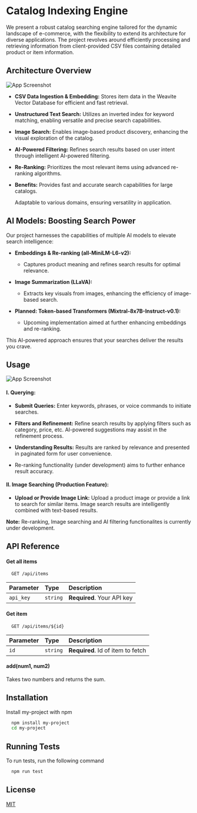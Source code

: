 
# Catalog Indexing Engine

We present a robust catalog searching engine tailored for the dynamic landscape of e-commerce, with the flexibility to extend its architecture for diverse applications. The project revolves around efficiently processing and retrieving information from client-provided CSV files containing detailed product or item information.

## Architecture Overview


![App Screenshot](https://github.com/code-inhub/NewsApp3.0/assets/95998892/36177606-700e-41cb-aa8d-6a3fe8d53367)

- **CSV Data Ingestion & Embedding:**
  Stores item data in the Weavite Vector Database for efficient and fast retrieval.

- **Unstructured Text Search:**
  Utilizes an inverted index for keyword matching, enabling versatile and precise search capabilities.

- **Image Search:** Enables image-based product discovery, enhancing the visual exploration of the catalog.

- **AI-Powered Filtering:** Refines search results based on user intent through intelligent AI-powered filtering.

- **Re-Ranking:** Prioritizes the most relevant items using advanced re-ranking algorithms.

- **Benefits:** Provides fast and accurate search capabilities for large catalogs.
  
  Adaptable to various domains, ensuring versatility in application.
## AI Models: Boosting Search Power

Our project harnesses the capabilities of multiple AI models to elevate search intelligence:

- **Embeddings & Re-ranking (all-MiniLM-L6-v2):**
  - Captures product meaning and refines search results for optimal relevance.

- **Image Summarization (LLaVA):**
  - Extracts key visuals from images, enhancing the efficiency of image-based search.

- **Planned: Token-based Transformers (Mixtral-8x7B-Instruct-v0.1):**
  - Upcoming implementation aimed at further enhancing embeddings and re-ranking.

This AI-powered approach ensures that your searches deliver the results you crave.

## Usage
![App Screenshot](url)

#### I. Querying:

- **Submit Queries:**
  Enter keywords, phrases, or voice commands to initiate searches.

- **Filters and Refinement:** Refine search results by applying filters such as category, price, etc. AI-powered suggestions may assist in the refinement process.

- **Understanding Results:**
  Results are ranked by relevance and presented in paginated form for user convenience.
- Re-ranking functionality (under development) aims to further enhance result accuracy.

#### II. Image Searching (Production Feature):

- **Upload or Provide Image Link:**
  Upload a product image or provide a link to search for similar items.
  Image search results are intelligently combined with text-based results.

**Note:**
Re-ranking, Image searching and AI filtering  functionalites is currently under development.


## API Reference

#### Get all items

```http
  GET /api/items
```

| Parameter | Type     | Description                |
| :-------- | :------- | :------------------------- |
| `api_key` | `string` | **Required**. Your API key |

#### Get item

```http
  GET /api/items/${id}
```

| Parameter | Type     | Description                       |
| :-------- | :------- | :-------------------------------- |
| `id`      | `string` | **Required**. Id of item to fetch |

#### add(num1, num2)

Takes two numbers and returns the sum.


## Installation

Install my-project with npm

```bash
  npm install my-project
  cd my-project
```
    
## Running Tests

To run tests, run the following command

```bash
  npm run test
```


## License

[MIT](https://choosealicense.com/licenses/mit/)

